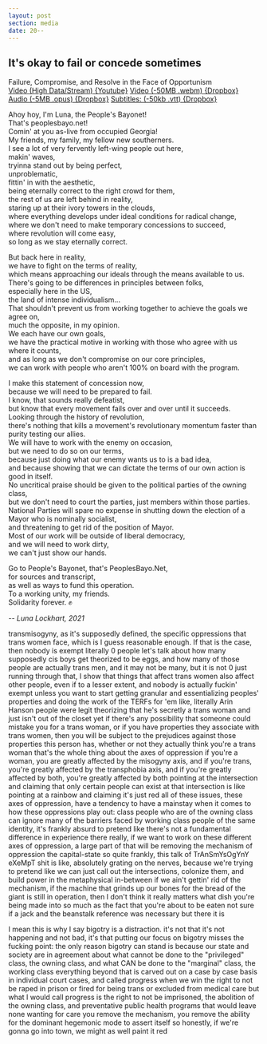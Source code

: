 ```yaml
---
layout: post
section: media
date: 20--
---
```


##	It's okay to fail or concede sometimes  
Failure, Compromise, and Resolve in the Face of Opportunism  
[Video (High Data/Stream) {Youtube}]()
[Video (-50MB .webm) {Dropbox}](?dl=1)
[Audio (-5MB .opus) {Dropbox}](?dl=1)
[Subtitles: (-50kb .vtt) {Dropbox}](?dl=1)

Ahoy hoy, I'm Luna, the People's Bayonet!  
That's peoplesbayo.net!  
Comin' at you as-live from occupied Georgia!  
My friends, my family, my fellow new southerners.  
I see a lot of very fervently left-wing people out here,  
makin' waves,  
tryinna stand out by being perfect,  
unproblematic,  
fittin' in with the aesthetic,  
being eternally correct to the right crowd for them,  
the rest of us are left behind in reality,  
staring up at their ivory towers in the clouds,  
where everything develops under ideal conditions for radical change,  
where we don't need to make temporary concessions to succeed,  
where revolution will come easy,  
so long as we stay eternally correct.

But back here in reality,  
we have to fight on the terms of reality,  
which means approaching our ideals through the means available to us.  
There's going to be differences in principles between folks,  
especially here in the US,  
the land of intense individualism...  
That shouldn't prevent us from working together to achieve the goals we agree on,  
much the opposite, in my opinion.  
We each have our own goals,  
we have the practical motive in working with those who agree with us where it counts,  
and as long as we don't compromise on our core principles,  
we can work with people who aren't 100% on board with the program.

I make this statement of concession now,  
because we will need to be prepared to fail.  
I know, that sounds really defeatist,  
but know that every movement fails over and over until it succeeds.  
Looking through the history of revolution,  
there's nothing that kills a movement's revolutionary momentum faster than purity testing our allies.  
We will have to work with the enemy on occasion,  
but we need to do so on our terms,  
because just doing what our enemy wants us to is a bad idea,  
and because showing that we can dictate the terms of our own action is good in itself.  
No uncritical praise should be given to the political parties of the owning class,  
but we don't need to court the parties, just members within those parties.  
National Parties will spare no expense in shutting down the election of a Mayor who is nominally socialist,  
and threatening to get rid of the position of Mayor.  
Most of our work will be outside of liberal democracy,  
and we will need to work dirty,  
we can't just show our hands.  




Go to People's Bayonet, that's PeoplesBayo.Net,  
for sources and transcript,  
as well as ways to fund this operation.  
To a working unity, my friends.  
Solidarity forever. ✊

*-- Luna Lockhart, 2021*




transmisogyny, as it's supposedly defined, the specific oppressions that trans women face, which is I guess reasonable enough. If that is the case, then nobody is exempt
literally 0 people
let's talk about how many supposedly cis boys get theorized to be eggs, and how many of those people are actually trans men, and it may not be many, but it is not 0
just running through that, I show that things that affect trans women also affect other people, even if to a lesser extent, and nobody is actually fuckin' exempt unless you want to start getting granular and essentializing peoples' properties and doing the work of the TERFs for 'em
like, literally Arin Hanson
people were legit theorizing that he's secretly a trans woman and just isn't out of the closet yet
if there's any possibility that someone could mistake you for a trans woman, or if you have properties they associate with trans women, then you will be subject to the prejudices against those properties this person has, whether or not they actually think you're a trans woman
that's the whole thing about the axes of oppression
if you're a woman, you are greatly affected by the misogyny axis, and if you're trans, you're greatly affected by the transphobia axis, and if you're greatly affected by both, you're greatly affected by both
pointing at the intersection and claiming that only certain people can exist at that intersection is like pointing at a rainbow and claiming it's just red
all of these issues, these axes of oppression, have a tendency to have a mainstay when it comes to how these oppressions play out: class
people who are of the owning class can ignore many of the barriers faced by working class people of the same identity, it's frankly absurd to pretend like there's not a fundamental difference in experience there
really, if we want to work on these different axes of oppression, a large part of that will be removing the mechanism of oppression
the capital-state
so quite frankly, this talk of TrAnSmYsOgYnY eXeMpT shit is like, absolutely grating on the nerves, because we're trying to pretend like we can just call out the intersections, colonize them, and build power in the metaphysical in-between
if we ain't gettin' rid of the mechanism, if the machine that grinds up our bones for the bread of the giant is still in operation, then I don't think it really matters what dish you're being made into so much as the fact that you're about to be eaten
not sure if a jack and the beanstalk reference was necessary but there it is

I mean this is why I say bigotry is a distraction. it's not that it's not happening and not bad, it's that putting our focus on bigotry misses the fucking point: the only reason bigotry can stand is because our state and society are in agreement about what cannot be done to the "privileged" class, the owning class, and what CAN be done to the "marginal" class, the working class
everything beyond that is carved out on a case by case basis in individual court cases, and called progress when we win the right to not be raped in prison or fired for being trans or excluded from medical care
but what I would call progress is the right to not be imprisoned, the abolition of the owning class, and preventative public health programs that would leave none wanting for care
you remove the mechanism, you remove the ability for the dominant hegemonic mode to assert itself
so honestly, if we're gonna go into town, we might as well paint it red
